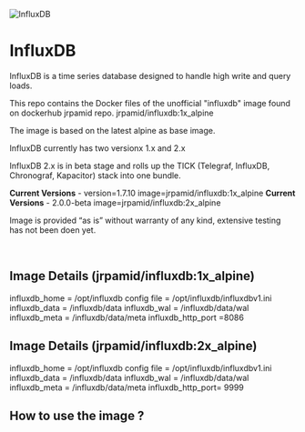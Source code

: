 ![InfluxDB](logo.png=205x)


# InfluxDB

InfluxDB is a time series database designed to handle high write and query loads.

This repo contains the Docker files of the unofficial "influxdb" image found on dockerhub jrpamid repo. jrpamid/influxdb:1x_alpine

The image is based on the latest alpine as base image. 

InfluxDB currently has two  versionx 1.x and 2.x

InfluxDB 2.x is in beta stage and rolls up the TICK (Telegraf, InfluxDB, Chronograf, Kapacitor) stack into one bundle. 


<strong>Current Versions</strong> - version=1.7.10  image=jrpamid/influxdb:1x_alpine
<strong>Current Versions</strong> - 2.0.0-beta  image=jrpamid/influxdb:2x_alpine


Image is provided “as is” without warranty of any kind, extensive testing has not been doen yet.


<br>

## Image Details (jrpamid/influxdb:1x_alpine)

influxdb_home = /opt/influxdb
config file   = /opt/influxdb/influxdbv1.ini
influxdb_data = /influxdb/data
influxdb_wal = /influxdb/data/wal
influxdb_meta = /influxdb/data/meta
influxdb_http_port =8086

## Image Details (jrpamid/influxdb:2x_alpine)

influxdb_home = /opt/influxdb
config file   = /opt/influxdb/influxdbv1.ini
influxdb_data = /influxdb/data
influxdb_wal = /influxdb/data/wal
influxdb_meta = /influxdb/data/meta
influxdb_http_port= 9999
<br>


## How to use the image ?


